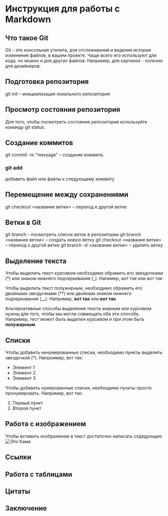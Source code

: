 # Инструкция для работы с Markdown
## Что такое Git
Git - это консольная утилита, для отслеживания и ведения истории изменения файлов, в вашем проекте. Чаще всего его используют для кода, но можно и для других файлов. Например, для картинок - полезно для дизайнеров.


 ## Подготовка репозитория
 git init – инициализация локального репозитория
 ## Просмотр состояния репозитория
 Для того, чтобы посмотреть состояние репозитория используйте команду git status.

 ## Создание коммитов
  git commit -m “message” – создание коммита.

 ### git add 
 добавить файл или файлы к следующему коммиту
## Перемещение между сохранениями
git checkout <название ветки> – переход к другой ветке

## Ветки в Git
git branch – посмотреть список веток в репозитории
git branch <название ветки> – создать новую ветку
git checkout <название ветки> – переход к другой ветке
git branch -d <название ветки> – удалить ветку

## Выделение текста
Чтобы выделить текст курсивом необходимо обрамить его звездочками (*) или знаком нижнего подчеркивания (_). Напимер, *вот так* или _вот так_

Чтобы выделить текст полужирным, необходимо обрамить его двойными звездочками (**) или двойным знаком нижнего подчеркивания (__). Например, **вот так** или __вот так__. 


Альтернативные способы выделения текста жирным или курсивом нужны для того, чтобы мы могли совмещать оба эти способа. Например, _тест может быть выделен курсивом и при этом быть **полужирным**_.
## Списки

Чтобы добавить ненумерованные списки, необходимо пункты выделить звездочкой (*).
Напроимер, вот так:
* Элемент 1
* Элемент 2
* Элемент 3

Чтобы добавить нумерованные списки, необходимо пункты просто пронумеровать.
Например, вот так:
1. Первый пункт
2. Второй пункт
## Работа с изображением

Чтобы вставить изображение в текст достаточно написать слдедующее:
![Это Кама](Kama.jpg.jpg)

## Ссылки



## Работа с таблицами

## Цитаты

## Заключение